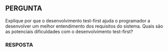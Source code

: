 ## PERGUNTA

Explique por que o desenvolvimento test-first ajuda o programador a desenvolver um melhor entendimento dos requisitos do sistema. Quais são as potenciais dificuldades com o desenvolvimento test-first?

### RESPOSTA
